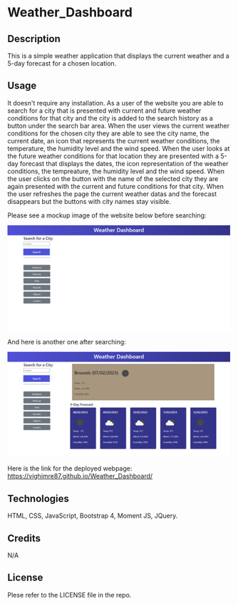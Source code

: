 # Weather_Dashboard

## Description

This is a simple weather application that displays the current weather and a 5-day forecast for a chosen location.


## Usage

It doesn't require any installation. As a user of the website you are able to search for a city that is presented with current and future weather conditions for that city and the city is added to the search history as a button under the search bar area. When the user views the current weather conditions for the chosen city they are able to see the city name, the current date, an icon that represents the current weather conditions, the temperature, the humidity level and the wind speed. When the user looks at the future weather conditions for that location they are presented with a 5-day forecast that displays the dates, the icon representation of the weather conditions, the tempreature, the humidity level and the wind speed. When the user clicks on the button with the name of the selected city they are again presented with the current and future conditions for that city. When the user refreshes the page the current weather datas and the forecast disappears but the buttons with city names stay visible.

Please see a mockup image of the website below before searching:


<img src="assets/images/mockup-image1.png" alt="Mockup image of the website before searching" style="width:500px;"/>


And here is another one after searching:


<img src="assets/images/mockup-image2.png" alt="Mockup image of the website before searching" style="width:500px;"/>


Here is the link for the deployed webpage: https://vighimre87.github.io/Weather_Dashboard/


## Technologies

HTML, CSS, JavaScript, Bootstrap 4, Moment JS, JQuery.


## Credits

N/A
<br>

## License

Plese refer to the LICENSE file in the repo.